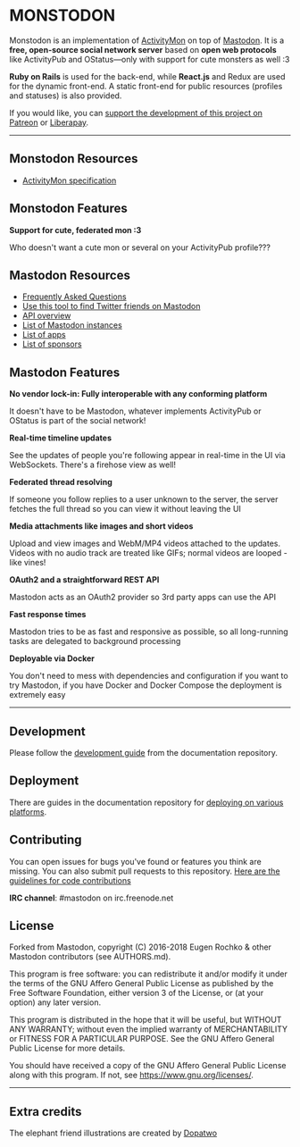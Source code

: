 MONSTODON
=========

<!--  Update these links/images once we have Travis up and running  -->

<!--
[![Build Status](https://img.shields.io/travis/tootsuite/mastodon.svg)][travis]
[![Code Climate](https://img.shields.io/codeclimate/maintainability/tootsuite/mastodon.svg)][code_climate]
-->

<!--
[travis]: https://travis-ci.org/tootsuite/mastodon
[code_climate]: https://codeclimate.com/github/tootsuite/mastodon
-->

Monstodon is an implementation of [ActivityMon](https://kibimon.github.io/activitymon/) on top of [Mastodon](https://github.com/tootsuite/mastodon).
It is a **free, open-source social network server** based on **open web protocols** like ActivityPub and OStatus—only with support for cute monsters as well :3

**Ruby on Rails** is used for the back-end, while **React.js** and Redux are used for the dynamic front-end. A static front-end for public resources (profiles and statuses) is also provided.

If you would like, you can [support the development of this project on Patreon][patreon] or [Liberapay][liberapay]. 

[patreon]: https://www.patreon.com/kibigo
[liberapay]: https://liberapay.com/kibigo/

---

## Monstodon Resources

- [ActivityMon specification](https://kibimon.github.io/activitymon/)

## Monstodon Features

**Support for cute, federated mon :3**

Who doesn't want a cute mon or several on your ActivityPub profile???

## Mastodon Resources

- [Frequently Asked Questions](https://github.com/tootsuite/documentation/blob/master/Using-Mastodon/FAQ.md)
- [Use this tool to find Twitter friends on Mastodon](https://bridge.joinmastodon.org)
- [API overview](https://github.com/tootsuite/documentation/blob/master/Using-the-API/API.md)
- [List of Mastodon instances](https://github.com/tootsuite/documentation/blob/master/Using-Mastodon/List-of-Mastodon-instances.md)
- [List of apps](https://github.com/tootsuite/documentation/blob/master/Using-Mastodon/Apps.md)
- [List of sponsors](https://joinmastodon.org/sponsors)

## Mastodon Features

**No vendor lock-in: Fully interoperable with any conforming platform**

It doesn't have to be Mastodon, whatever implements ActivityPub or OStatus is part of the social network!

**Real-time timeline updates**

See the updates of people you're following appear in real-time in the UI via WebSockets. There's a firehose view as well!

**Federated thread resolving**

If someone you follow replies to a user unknown to the server, the server fetches the full thread so you can view it without leaving the UI

**Media attachments like images and short videos**

Upload and view images and WebM/MP4 videos attached to the updates. Videos with no audio track are treated like GIFs; normal videos are looped - like vines!

**OAuth2 and a straightforward REST API**

Mastodon acts as an OAuth2 provider so 3rd party apps can use the API

**Fast response times**

Mastodon tries to be as fast and responsive as possible, so all long-running tasks are delegated to background processing

**Deployable via Docker**

You don't need to mess with dependencies and configuration if you want to try Mastodon, if you have Docker and Docker Compose the deployment is extremely easy

---

## Development

Please follow the [development guide](https://github.com/tootsuite/documentation/blob/master/Running-Mastodon/Development-guide.md) from the documentation repository.

## Deployment

There are guides in the documentation repository for [deploying on various platforms](https://github.com/tootsuite/documentation#running-mastodon).

## Contributing

You can open issues for bugs you've found or features you think are missing. You can also submit pull requests to this repository. [Here are the guidelines for code contributions](CONTRIBUTING.md)

**IRC channel**: #mastodon on irc.freenode.net

## License

Forked from Mastodon, copyright (C) 2016-2018 Eugen Rochko & other Mastodon contributors (see AUTHORS.md).

This program is free software: you can redistribute it and/or modify it under the terms of the GNU Affero General Public License as published by the Free Software Foundation, either version 3 of the License, or (at your option) any later version.

This program is distributed in the hope that it will be useful, but WITHOUT ANY WARRANTY; without even the implied warranty of MERCHANTABILITY or FITNESS FOR A PARTICULAR PURPOSE. See the GNU Affero General Public License for more details.

You should have received a copy of the GNU Affero General Public License along with this program. If not, see <https://www.gnu.org/licenses/>.

---

## Extra credits

The elephant friend illustrations are created by [Dopatwo](https://mastodon.social/@dopatwo)
